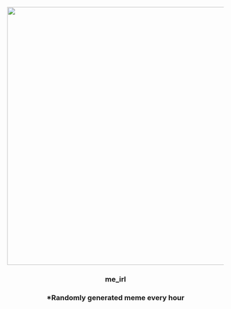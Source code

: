 <p align="center">
        <img src="https://i.redd.it/2088051gaxr91.gif" width="600" height="600">
        </p>
        <h3 align="center">me_irl</h3>
        <h3 align="center">*Randomly generated meme every hour</h3>
    